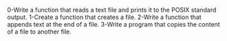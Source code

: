 0-Write a function that reads a text file and prints it to the POSIX standard output.
1-Create a function that creates a file.
2-Write a function that appends text at the end of a file.
3-Write a program that copies the content of a file to another file.
